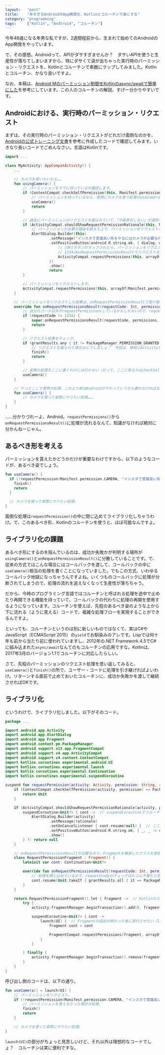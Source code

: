 ```yaml
---
layout:   "post"
title:    "辛すぎるAndroidのApp開発を、Kotlinとコルーチンで楽にする"
category: "programming"
tags:     ["Kotlin", "Andtroid", "コルーチン"]
---
```


今年48歳になる年男な私ですが、2週間程前から、生まれて始めてのAndroidのApp開発をやっています。

で、その感想。Androidって、APIがダサすぎませんか？　ダサいAPIを使うと生産性が落ちてしまいますから、特にダサくて涙が出ちゃった実行時のパーミッション・リクエストを、Kotlinとコルーチンで素敵にラップしてみました。Kotlinとコルーチン、かなり良いですよ。

なお、本稿は、[Android Mのパーミッション制御をKotlinのasync/awaitで簡単にした](http://qiita.com/k-kagurazaka@github/items/b0d4b2042a5b1ebcbf79)を参考にしています。この人のコルーチンの解説、すげー分かりやすいです。

## Androidにおける、実行時のパーミッション・リクエスト

まずは、その実行時のパーミッション・リクエストがどれだけ面倒なのかを、[Androidの公式トレーニング文書](https://developer.android.com/training/permissions/requesting.html)を参考に作成したコードで確認してみます。いきなり長いコードでごめんなさい。言語はKotlinです。

```kotlin
import ...

class MyActivity: AppCompatActivity() {
    ...

    // カメラを使いたいなら……
    fun usingCamera() {
        // パーミッションをすでに持っているか確認します。
        if (ContextCompat.checkSelfPermission(this, Manifest.permission.CAMERA) == PackageManager.PERMISSION_GRANTED) {
            // パーミッションを持っているなら、実際にカメラを使う処理のuseCameraを呼び出します。
            useCamera()
            return
        }

        // 過去にパーミッションのリクエストを蹴られていて、「今後表示しない」が選択されていない場合は……
        if (ActivityCompat.shouldShowRequestPermissionRationale(this, Manifest.permission.CAMERA)) {
            // パーミッションが必要な理由を訴えた上で、パーミッションをリクエストします。
            AlertDialog.Builder(this)
                    .setMessage("インスタで意識高い系をやるにはカメラが必要なの")
                    .setPositiveButton(android.R.string.ok, { dialog, which ->
                        // [OK]ボタンがタップされたら、パーミッションをリクエストします。
                        // 1234はonRequestPermissionsResultでリクエストを判別するための数値。なんでもいいみたい。
                        ActivityCompat.requestPermissions(this, arrayOf(Manifest.permission.CAMERA), 1234)
                    })
                    .show()
                    return
        }

        // パーミッションをリクエストします。
        ActivityCompat.requestPermissions(this, arrayOf(Manifest.permission.CAMERA), 1234)
    }

    // パーミッションをリクエストした結果は、onRequestPermissionResultで受け取らなければなりません……。
    override fun onRequestPermissionsResult(requestCode: Int, permissions: Array<String>, grantResults: IntArray) {
        // 自分のコード以外がrequestPermissionsしているかもしれないので、requestCodeをチェックします。
        if (requestCode != 1234) {
            super.onRequestPermissionsResult(requestCode, permissions, grantResults)
            return
        }

        // リクエスト結果をチェック。
        if (grantResults.any { it != PackageManager.PERMISSION_GRANTED }) {
            // リクエストを蹴られた場合はどうしましょ？　今回は、単純にActivityを終了させます。
            finish()
            return
        }

        // 実際の処理をここに書くわけには行かない（だって、ここに来るかはcheckSelfPermission次第だから）ので、useCameraに移譲します。
        useCamera()
    }

    // やっとここで実際の処理。これより前はAndroidがやれっていうから書かなければならないだけの処理……
    fun useCamera() {
        // カメラを使って実際にやりたい処理……。
    }
}
```

……分かりづれーよ、Android。`requestPermissions()`から`onRequestPermissionsResult()`に処理が流れるなんて、知識がなければ絶対に分かんねーじゃん。

## あるべき形を考える

パーミッションを貰えたかどうかだけが重要なわけですから、以下のようなコードが、あるべき姿でしょう。

```kotlin
fun useCamera() {
  if (!requestPermission(Manifest.permission.CAMERA, "インスタで意識高い系をやるにはカメラが必要なの")) {
    finish()
    return
  }

  // カメラを使って実際にやりたい処理。
}
```

面倒な処理は`requestPermission()`の中に閉じ込めてライブラリ化しちゃうわけ。で、このあるべき形、Kotlinのコルーチンを使うと、ほぼ可能なんですよ。

## ライブラリ化の課題

あるべき形にするのを阻んでいるのは、成功か失敗かが判明する場所が`usingCamera()`と`onRequestPermissionResult()`に分散していることです。で、従来の方式ではこんな場合にはコールバックを渡して、コールバックの中に`useCamera()`相当の処理を書くことになっていました。でもこの方式、いわゆるコールバック地獄になっちゃうんですよね。いくつものコールバックに処理が分断されてしまうので、処理の流れを追えなくなって生産性が落ちちゃう。

だから、今時のプログラミング言語ではコルーチンと呼ばれる処理を途中で止めたり再開できる機能を持っていて、コールバックの代わりに処理の再開を使用するようになっています。コルーチンを使えば、先程のあるべき姿のような上から下に流れる（ように見える）コードで、複雑な処理フローを実現することができるんですよ。

といっても、コルーチンというのは別に新しいものではなくて、実はC#やJavaScript（ECMAScript 2015）の`yield`でお馴染みのアレです。Lispでは何十年も前から当たり前に使われていますし、2012年の.NET Framework 4.5でC#に組み込まれた`async/await`なんてのもコルーチンの応用ですな。Kotlinは、2017年3月のバージョン1.1でコルーチンに対応したらしい。

さて、先程のパーミッションのリクエスト処理を思い返してみると、`useCamera()`と`finish()`の所で、ユーザー・コードに処理を引き継げればよいわけ。リターンする直前で止めておいたコルーチンに、成功か失敗かを渡して継続させればOKです。

## ライブラリ化

というわけで、ライブラリ化しました。以下がそのコード。

```kotlin
package ...

import android.app.Activity
import android.app.AlertDialog
import android.app.Fragment
import android.content.pm.PackageManager
import android.support.v13.app.FragmentCompat
import android.support.v4.app.ActivityCompat
import android.support.v4.content.ContextCompat
import kotlinx.coroutines.experimental.android.UI
import kotlinx.coroutines.experimental.launch
import kotlin.coroutines.experimental.Continuation
import kotlin.coroutines.experimental.suspendCoroutine

suspend fun requestPermission(activity: Activity, permission: String, rationale: String): Unit? {  // エルビス演算子を使いたいので、戻り値はBooleanじゃなくてUnit?で。
    if (ContextCompat.checkSelfPermission(activity, permission) == PackageManager.PERMISSION_GRANTED) {
        return Unit
    }

    if (ActivityCompat.shouldShowRequestPermissionRationale(activity, permission)) {
        suspendCoroutine<Unit?> { cont ->  // suspendCoroutineでコルーチンの実行を中断して……
            AlertDialog.Builder(activity)
                    .setMessage(rationale)
                    .setOnCancelListener { cont.resume(null) }  // ここか……
                    .setPositiveButton(android.R.string.ok, { _, _ -> cont.resume(Unit) })  // ここで、再開します。
                    .show()
        } ?: return null
    }

    // onRequestPermissionsResultが必要なので、Fragmentを継承したクラスを用意します。
    class RequestPermissionFragment : Fragment() {
        lateinit var cont: Continuation<Unit?>

        override fun onRequestPermissionsResult(requestCode: Int, permissions: Array<String>, grantResults: IntArray) {
            // 処理を閉じ込めているので、requestCodeのチェックはたぶん不要だと思う。
            cont.resume(Unit.takeIf { grantResults.all { it == PackageManager.PERMISSION_GRANTED } })
        }
    }

    return RequestPermissionFragment().let { fragment ->  // Kotlinのスコープ関数は、スコープを小さくできるのでとても便利。
        try {
            activity.fragmentManager.beginTransaction().add(0, fragment).commit()  // Fragmentを追加します。

            suspendCoroutine<Unit?> { cont ->
                launch(UI) {  // Fragmentの追加が終わった後に実行させたい（launchしないとエラーになっちゃう）ので、launchします。
                    fragment.cont = cont

                    FragmentCompat.requestPermissions(fragment, arrayOf(permission), 0)  // パーミッションをリクエストします。onRequestPermissionsResultでresumeされるまで、コルーチンは中断されます。
                }
            }

        } finally {
            activity.fragmentManager.beginTransaction().remove(fragment).commit()  // Fragmentを削除します。
        }
    }
}
```

呼び出し側のコードは、以下の通り。

```kotlin
fun useCamera() = launch(UI) {
    // パーミッションをリクエスト。
    if (!requestPermission(Manifest.permission.CAMERA, "インスタで意識高い系をやるにはカメラが必要なの")) {
        // パーミッションを貰えなかった場合の処理。
        finish()
        return
    }

    // カメラを使って実際にやりたい処理。
}
```

`launch(UI)`の部分がちょっと見苦しいけど、それ以外は理想的なコードでしょ？　コルーチンは実に便利ですな。

